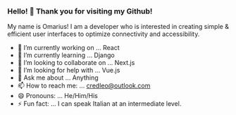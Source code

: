 ### Hello! 👋 Thank you for visiting my Github! 

My name is Omarius! I am a developer who is interested in creating simple & efficient user interfaces to optimize connectivity and accessibility. 

- 🔭 I’m currently working on ... React
- 🌱 I’m currently learning ... Django
- 👯 I’m looking to collaborate on ... Next.js
- 🤔 I’m looking for help with ... Vue.js
- 💬 Ask me about ... Anything 
- 📫 How to reach me: ... <credleo@outlook.com>
- 😄 Pronouns: ... He/Him/His
- ⚡ Fun fact: ... I can speak Italian at an intermediate level. 

